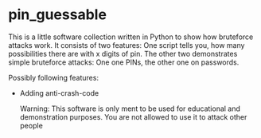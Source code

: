 # pin_guessable
This is a little software collection written in Python to show how bruteforce attacks work.
It consists of two features:
One script tells you, how many possibilities there are with x digits of pin.
The other two demonstrates simple bruteforce attacks:
One one PINs, the other one on passwords.

Possibly following features:
* Adding anti-crash-code

	Warning: This software is only ment to be used for educational and demonstration purposes. You are not allowed to use it to attack other people
